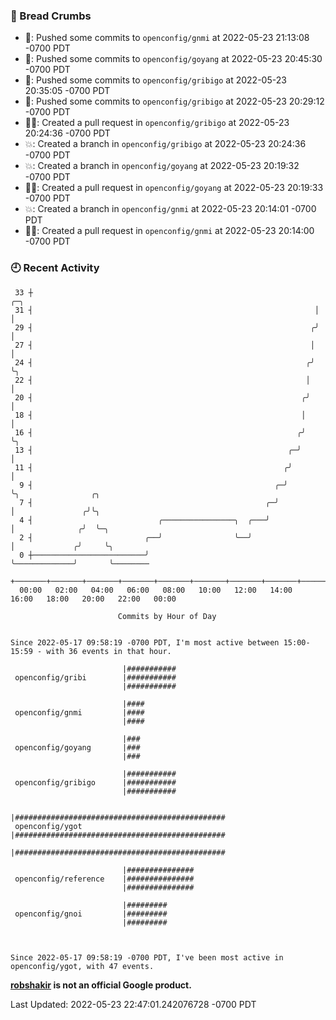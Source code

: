 ### 🍞 Bread Crumbs

 * 🚢: Pushed some commits to `openconfig/gnmi` at 2022-05-23 21:13:08 -0700 PDT
 * 🚢: Pushed some commits to `openconfig/goyang` at 2022-05-23 20:45:30 -0700 PDT
 * 🚢: Pushed some commits to `openconfig/gribigo` at 2022-05-23 20:35:05 -0700 PDT
 * 🚢: Pushed some commits to `openconfig/gribigo` at 2022-05-23 20:29:12 -0700 PDT
 * ✍🏼: Created a pull request in `openconfig/gribigo` at 2022-05-23 20:24:36 -0700 PDT
 * 💥: Created a branch in `openconfig/gribigo` at 2022-05-23 20:24:36 -0700 PDT
 * 💥: Created a branch in `openconfig/goyang` at 2022-05-23 20:19:32 -0700 PDT
 * ✍🏼: Created a pull request in `openconfig/goyang` at 2022-05-23 20:19:33 -0700 PDT
 * 💥: Created a branch in `openconfig/gnmi` at 2022-05-23 20:14:01 -0700 PDT
 * ✍🏼: Created a pull request in `openconfig/gnmi` at 2022-05-23 20:14:00 -0700 PDT

### 🕘 Recent Activity
```
 33 ┼                                                               ╭─╮
 31 ┤                                                               │ │
 29 ┤                                                              ╭╯ │
 27 ┤                                                              │  │
 24 ┤                                                             ╭╯  ╰╮
 22 ┤                                                             │    │
 20 ┤                                                            ╭╯    │
 18 ┤                                                            │     │
 16 ┤                                                           ╭╯     ╰╮
 13 ┤                                                         ╭─╯       │
 11 ┤                                                        ╭╯         │
  9 ┤                                                      ╭─╯          ╰╮                ╭╮
  7 ┤                                                    ╭─╯             │               ╭╯╰╮
  4 ┤                            ╭────────────────╮  ╭───╯               │              ╭╯  ╰─╮
  2 ┤                         ╭──╯                ╰──╯                   │             ╭╯     ╰╮
  0 ┼─────────────────────────╯                                          ╰─────────────╯       ╰────────
    +───────+───────+───────+───────+───────+───────+───────+───────+───────+───────+───────+───────+────
  00:00   02:00   04:00   06:00   08:00   10:00   12:00   14:00   16:00   18:00   20:00   22:00   00:00   

						Commits by Hour of Day


Since 2022-05-17 09:58:19 -0700 PDT, I'm most active between 15:00-15:59 - with 36 events in that hour.

```



```
                         |###########
 openconfig/gribi        |###########
                         |###########

                         |####
 openconfig/gnmi         |####
                         |####

                         |###
 openconfig/goyang       |###
                         |###

                         |###########
 openconfig/gribigo      |###########
                         |###########

                         |###############################################
 openconfig/ygot         |###############################################
                         |###############################################

                         |###############
 openconfig/reference    |###############
                         |###############

                         |#########
 openconfig/gnoi         |#########
                         |#########



Since 2022-05-17 09:58:19 -0700 PDT, I've been most active in openconfig/ygot, with 47 events.

```
**[robshakir](mailto:robjs@google.com) is not an official Google product.**  


Last Updated: 2022-05-23 22:47:01.242076728 -0700 PDT
